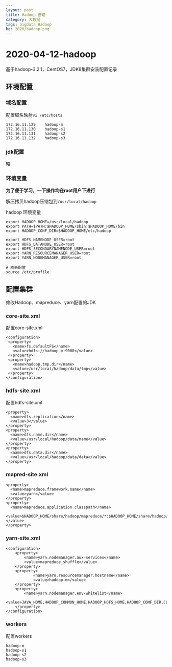 ```yaml
---
layout: post
title: Hadoop 搭建
category: 大数据
tags: bigdata Hadoop
bg: 2020/hadoop.png
---
```


# 2020-04-12-hadoop

基于hadoop-3.2.1，CentOS7，JDK8集群安装配置记录

## 环境配置

### 域名配置

配置域名映射`vi /etc/hosts`

```text
172.16.11.129    hadoop-m
172.16.11.130    hadoop-s1
172.16.11.131    hadoop-s2
172.16.11.132    hadoop-s3
```

### jdk配置

略

### 环境变量

**为了便于学习，一下操作均在root用户下进行**

解压拷贝hadoop压缩包到`/usr/local/hadoop`

hadoop 环境变量

```text
export HADOOP_HOME=/usr/local/hadoop
export PATH=$PATH:$HADOOP_HOME/sbin:$HADOOP_HOME/bin
export HADOOP_CONF_DIR=$HADOOP_HOME/etc/hadoop

export HDFS_NAMENODE_USER=root
export HDFS_DATANODE_USER=root
export HDFS_SECONDARYNAMENODE_USER=root
export YARN_RESOURCEMANAGER_USER=root
export YARN_NODEMANAGER_USER=root

# 刷新配置
source /etc/profile
```

## 配置集群

修改Hadoop、mapreduce、yarn配置的JDK

### core-site.xml

配置core-site.xml

```markup
<configuration>
 <property>
   <name>fs.defaultFS</name>
   <value>hdfs://hadoop-m:9000</value>
 </property>
 <property>
   <name>hadoop.tmp.dir</name>
   <value>/usr/local/hadoop/data/tmp</value>
 </property>
</configuration>
```

### hdfs-site.xml

配置hdfs-site.xml

```markup
<property>
  <name>dfs.replication</name>
  <value>3</value>
</property>
<property>
  <name>dfs.name.dir</name>
  <value>/usr/local/hadoop/data/name</value>
</property>
<property>
  <name>dfs.data.dir</name>
  <value>/usr/local/hadoop/data/data</value>
</property>
```

### mapred-site.xml

```markup
<property>
  <name>mapreduce.framework.name</name>
  <value>yarn</value>
</property>
<property>
  <name>mapreduce.application.classpath</name>
  <value>$HADOOP_HOME/share/hadoop/mapreduce/*:$HADOOP_HOME/share/hadoop/mapreduce/lib/*       </value>
</property>
```

### yarn-site.xml

```markup
<configuration>
    <property>
        <name>yarn.nodemanager.aux-services</name>
        <value>mapreduce_shuffle</value>
    </property>
    <property>
            <name>yarn.resourcemanager.hostname</name>
            <value>hadoop-m</value>
    </property>
    <property>
        <name>yarn.nodemanager.env-whitelist</name>
      <value>JAVA_HOME,HADOOP_COMMON_HOME,HADOOP_HDFS_HOME,HADOOP_CONF_DIR,CLASSPATH_PREPEND_DISTCACHE,HADOOP_YARN_HOME,HADOOP_HOME</value>
    </property>
</configuration>
```

### workers

配置workers

```text
hadoop-m
hadoop-s1
hadoop-s2
hadoop-s3
```


